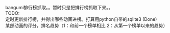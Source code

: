 bangumi排行榜抓取。。暂时只是把排行榜抓取下来。。  
TODO:  
定时更新排行榜，并得出哪些动画进榜。打算用python自带的sqlite3 (Done)  
某部动画的评分，排名趋势（1：和前一个榜单相比 2：从第一个榜单以来的趋势）


